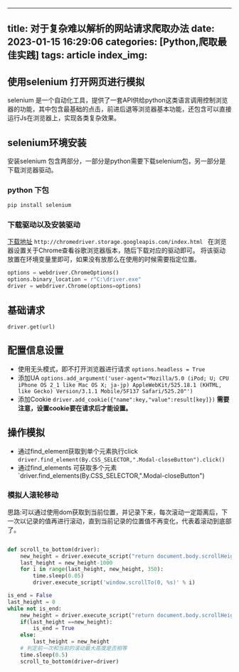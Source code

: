 
---
title: 对于复杂难以解析的网站请求爬取办法
date:  2023-01-15 16:29:06
categories:  [Python,爬取最佳实践]
tags: article
index_img:
---



## 使用selenium 打开网页进行模拟
selenium 是一个自动化工具，提供了一套API供给python这类语言调用控制浏览器的功能，其中包含最基础的点击，前进后退等浏览器基本功能，还包含可以直接运行Js在浏览器上，实现各类复杂效果。
## selenium环境安装
安装selenium 包含两部分，一部分是python需要下载selenium包，另一部分是下载浏览器驱动。
### python 下包
```powershell
pip install selenium
```
### 下载驱动以及安装驱动

[下载地址](http://chromedriver.storage.googleapis.com/index.html)  `http://chromedriver.storage.googleapis.com/index.html `
在浏览器设置关于Chrome查看谷歌浏览器版本，随后下载对应的驱动即可。
将该驱动放置在环境变量里即可，如果没有放那么在使用的时候需要指定位置。

```python
options = webdriver.ChromeOptions()
options.binary_location = r"C:\driver.exe"
driver = webdriver.Chrome(options=options)
```

## 基础请求
`driver.get(url)`
## 配置信息设置
- 使用无头模式，即不打开浏览器进行请求 `options.headless = True` 
- 添加UA `options.add_argument('user-agent="Mozilla/5.0 (iPod; U; CPU iPhone OS 2_1 like Mac OS X; ja-jp) AppleWebKit/525.18.1 (KHTML, like Gecko) Version/3.1.1 Mobile/5F137 Safari/525.20"')`
- 添加Cookie `driver.add_cookie({"name":key,"value":result[key]})` **需要注意，设置cookie要在请求后才能设置。**

## 操作模拟
- 通过find_element获取到单个元素执行click `driver.find_element(By.CSS_SELECTOR,".Modal-closeButton").click()`
- 通过find_elements 可获取多个元素 `driver.find_elements(By.CSS_SELECTOR,".Modal-closeButton")
### 模拟人滚轮移动
思路:可以通过使用dom获取到当前位置，并记录下来，每次滚动一定距离后，下一次以记录的值再进行滚动，直到当前记录的位置值不再变化，代表着滚动到底部了。
```python

def scroll_to_bottom(driver):
	new_height = driver.execute_script("return document.body.scrollHeight")
	last_height = new_height-1000
	for i in range(last_height, new_height, 350):
		time.sleep(0.05)
		driver.execute_script('window.scrollTo(0, %s)' % i)

is_end = False
last_height = 0
while not is_end:
	new_height = driver.execute_script("return document.body.scrollHeight")
	if(last_height ==new_height):
		is_end = True
	else:
		last_height = new_height
	# 判定前一次和当前的滚动最大高度是否相等
	time.sleep(0.5)
	scroll_to_bottom(driver=driver)


```
